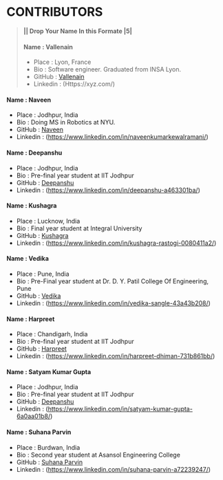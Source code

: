 # CONTRIBUTORS

> **|| Drop Your Name In this Formate |5|**
>#### Name : Vallenain
> - Place : Lyon, France
> - Bio : Software engineer. Graduated from INSA Lyon.
> - GitHub : [Vallenain](https://github.com/Vallenain)
> - Linkedin : (Https://xyz.com/)

#### Name : Naveen 
 - Place : Jodhpur, India
 - Bio : Doing MS in Robotics at NYU.
 - GitHub : [Naveen](https://github.com/naveenkumar2208)
 - Linkedin : (https://www.linkedin.com/in/naveenkumarkewalramani/)
 
#### Name : Deepanshu 
 - Place : Jodhpur, India
 - Bio : Pre-final year student at IIT Jodhpur
 - GitHub : [Deepanshu](https://github.com/Deepanshu0509)
 - Linkedin : (https://www.linkedin.com/in/deepanshu-a463301ba/)

 #### Name : Kushagra
 - Place : Lucknow, India
 - Bio : Final year student at Integral University
 - GitHub : [Kushagra](https://github.com/kushagrarastogi7007)
 - Linkedin : (https://www.linkedin.com/in/kushagra-rastogi-0080411a2/)
 
  #### Name : Vedika
 - Place : Pune, India
 - Bio : Pre-Final year student at Dr. D. Y. Patil College Of Engineering, Pune 
 - GitHub : [Vedika](https://github.com/vedikasangle)
 - Linkedin : (https://www.linkedin.com/in/vedika-sangle-43a43b208/)


#### Name : Harpreet 
 - Place : Chandigarh, India
 - Bio : Pre-final year student at IIT Jodhpur
 - GitHub : [Harpreet](https://github.com/harryd0311)
 - Linkedin : (https://www.linkedin.com/in/harpreet-dhiman-731b861bb/)
 

#### Name : Satyam Kumar Gupta
 - Place : Jodhpur, India
 - Bio : Pre-final year student at IIT Jodhpur
 - GitHub : [Deepanshu](https://github.com/Satyam2472)
 - Linkedin : (https://www.linkedin.com/in/satyam-kumar-gupta-6a0aa01b8/)


#### Name : Suhana Parvin
 - Place : Burdwan, India
 - Bio : Second year student at Asansol Engineering College
 - GitHub : [Suhana Parvin](https://github.com/suhanaparvin12)
 - Linkedin : (https://www.linkedin.com/in/suhana-parvin-a72239247/)

